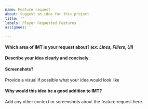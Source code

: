 ```yaml
---
name: Feature request
about: Suggest an idea for this project
title: ''
labels: Player Requested Features
assignees: ''

---
```


#### Which area of IMT is your request about?  _(ex:  Lines, Fillers, UI)_  


#### Describe your idea clearly and concisely.  



#### Screenshots?  
Provide a visual if possible what your idea would look like
<!-- You can paste an image, or drag an image file, or paste URLs to images -->  



#### Why would this idea be a good addition to IMT?
Add any other context or screenshots about the feature request here.
